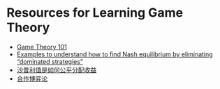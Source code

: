 # Resources for Learning Game Theory

- [Game Theory 101](http://gametheory101.com/courses/game-theory-101/)
- [Examples to understand how to find Nash equilibrium by eliminating “dominated strategies”](http://chengkang.me/2017/01/18/Examples%20to%20understand%20how%20to%20find%20Nash%20equilibrium%20by%20eliminating%20%E2%80%9Cdominated%20strategies%E2%80%9D/)
- [沙普利值是如何公平分配收益](https://www.zhihu.com/question/23180647/answer/49724759)
- [合作博弈论](http://wenku.baidu.com/link?url=heMPIXWXGBj47TiQFs0_uZ5m5DHXKsy1wsrlazzEqqeTpkLpI7bTH4bYWtAj62fns8Do96lKDvwp8R7SGyrnDp_2O0EnqPwNMdniIdkQCf7)
